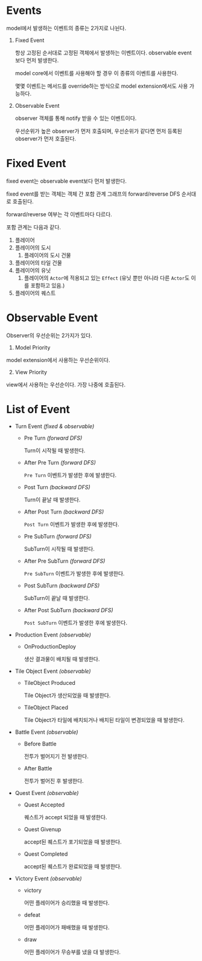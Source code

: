 # Events

model에서 발생하는 이벤트의 종류는 2가지로 나뉜다.

1. Fixed Event

    항상 고정된 순서대로 고정된 객체에서 발생하는 이벤트이다. observable event보다 먼저 발생한다.

    model core에서 이벤트를 사용해야 할 경우 이 종류의 이벤트를 사용한다.

    몇몇 이벤트는 메서드를 override하는 방식으로 model extension에서도 사용 가능하다.

2. Observable Event

    observer 객체를 통해 notify 받을 수 있는 이벤트이다.

    우선순위가 높은 observer가 먼저 호출되며, 우선순위가 같다면 먼저 등록된 observer가 먼저 호출된다.

# Fixed Event

fixed event는 observable event보다 먼저 발생한다.

fixed event를 받는 객체는 객체 간 포함 관계 그래프의 forward/reverse DFS 순서대로 호출된다.

forward/reverse 여부는 각 이벤트마다 다르다.

포함 관계는 다음과 같다.

1. 플레이어
  1. 플레이어의 도시
     1. 플레이어의 도시 건물
  2. 플레이어의 타일 건물
  3. 플레이어의 유닛
     1. 플레이어의 `Actor`에 적용되고 있는 `Effect` (유닛 뿐만 아니라 다른 `Actor`도 이를 포함하고 있음.)
  4. 플레이어의 퀘스트

# Observable Event

Observer의 우선순위는 2가지가 있다.

1. Model Priority

  model extension에서 사용하는 우선순위이다.

2. View Priority

  view에서 사용하는 우선순이다. 가장 나중에 호출된다.

# List of Event

- Turn Event *(fixed & observable)*

  - Pre Turn *(forward DFS)*

     Turn이 시작될 때 발생한다.

  - After Pre Turn *(forward DFS)*

     `Pre Turn` 이벤트가 발생한 후에 발생한다.

  - Post Turn *(backward DFS)*

     Turn이 끝날 때 발생한다.

  - After Post Turn *(backward DFS)*

     `Post Turn` 이벤트가 발생한 후에 발생한다.

  - Pre SubTurn *(forward DFS)*

     SubTurn이 시작될 때 발생한다.

  - After Pre SubTurn *(forward DFS)*

     `Pre SubTurn` 이벤트가 발생한 후에 발생한다.

  - Post SubTurn *(backward DFS)*

     SubTurn이 끝날 때 발생한다.

  - After Post SubTurn *(backward DFS)*

     `Post SubTurn` 이벤트가 발생한 후에 발생한다.

- Production Event *(observable)*
  - OnProductionDeploy

     생산 결과물이 배치될 때 발생한다.

- Tile Object Event *(observable)*
  - TileObject Produced

     Tile Object가 생산되었을 때 발생한다.

  - TileObject Placed

     Tile Object가 타일에 배치되거나 배치된 타일이 변경되었을 때 발생한다.

- Battle Event *(observable)*
  - Before Battle

     전투가 벌어지기 전 발생한다.

  - After Battle

    전투가 벌어진 후 발생한다.

- Quest Event *(observable)*
  - Quest Accepted

     퀘스트가 accept 되었을 때 발생한다.

  - Quest Givenup

     accept된 퀘스트가 포기되었을 때 발생한다.

  - Quest Completed

     accept된 퀘스트가 완료되었을 때 발생한다.

- Victory Event *(observable)*
  - victory

     어떤 플레이어가 승리했을 때 발생한다.

  - defeat

     어떤 플레이어가 패배했을 때 발생한다.

  - draw

     어떤 플레이어가 무승부를 냈을 대 발생한다.
